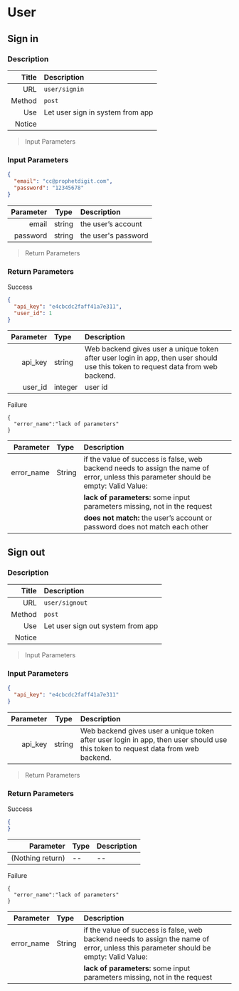 
# User

## Sign in

### Description

|Title | Description |
| -------: | :---- |
| URL | `user/signin` | 
| Method | `post` | 
| Use | Let user sign in system from app |
| Notice |  |


> Input Parameters

### Input Parameters

```json
{
  "email": "cc@prophetdigit.com",
  "password": "12345678"
}
```

| Parameter | Type | Description |
| -------: | :----: | :--- |
| email | string | the user’s account |
| password | string | the user's password |


> Return Parameters

### Return Parameters

<aside class="success">
Success
</aside>

```json
{
  "api_key": "e4cbcdc2faff41a7e311",
  "user_id": 1
}
```

| Parameter | Type | Description |
| -------: | :---- | :--- |
| api_key | string | Web backend gives user a unique token after user login in app, then user should use this token to request data from web backend. |
| user_id | integer | user id |

<aside class="warning">
Failure
</aside>

```
{
  "error_name":"lack of parameters"
}
```

| Parameter | Type | Description |
| -------: | :---- | :--- |
| error_name | String |  if the value of success is false, web backend needs to assign the name of  error, unless this parameter should be empty: Valid Value:| 
|||**lack of parameters:** some input parameters missing, not in the request|
|||**does not match:** the user’s account or password does not match each other|


## Sign out

### Description

|Title | Description |
| -------: | :---- |
| URL | `user/signout` | 
| Method | `post` | 
| Use | Let user sign out system from app |
| Notice |  |


> Input Parameters

### Input Parameters

```json
{
  "api_key": "e4cbcdc2faff41a7e311"
}
```

| Parameter | Type | Description |
| -------: | :----: | :--- |
| api_key | string | Web backend gives user a unique token after user login in app, then user should use this token to request data from web backend. |


> Return Parameters

### Return Parameters

<aside class="success">
Success
</aside>

```json
{
}
```

| Parameter | Type | Description |
| -------: | :---- | :--- |
| (Nothing return) | -- | -- |

<aside class="warning">
Failure
</aside>

```
{
  "error_name":"lack of parameters"
}
```

| Parameter | Type | Description |
| -------: | :---- | :--- |
| error_name | String |  if the value of success is false, web backend needs to assign the name of  error, unless this parameter should be empty: Valid Value:| 
|||**lack of parameters:** some input parameters missing, not in the request|